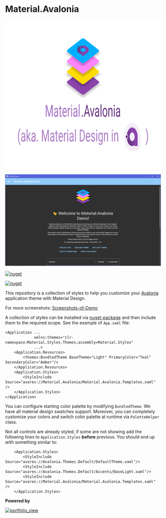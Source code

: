 # Material.Avalonia

<img src="/Banner.svg" width="1280" height="480">

![](/wiki/images/demo-screenshots/1.png)

[![nuget](https://img.shields.io/badge/material-nuget-%2303A9F4)](https://www.nuget.org/packages/Material.Avalonia/)

[![nuget](https://img.shields.io/nuget/dt/Material.Avalonia?color=blue&label=downloads)](https://www.nuget.org/packages/Material.Avalonia/)


This repository is a collection of styles to help you customize your [Avalonia](https://github.com/AvaloniaUI/Avalonia) application theme with Material Design.

For more screenshots: [Screenshots-of-Demo](https://github.com/AvaloniaUtils/material.avalonia/wiki/Screenshots-of-Demo)

A collection of styles can be installed via [nuget-package](https://www.nuget.org/packages/Material.Avalonia/) and then include them to the required scope. See the example of `App.xaml` file:

```xaml
<Application ...
             xmlns:themes="clr-namespace:Material.Styles.Themes;assembly=Material.Styles"
             ...>
    <Application.Resources>
        <themes:BundledTheme BaseTheme="Light" PrimaryColor="Teal" SecondaryColor="Amber"/>
    </Application.Resources>
    <Application.Styles>
        <StyleInclude Source="avares://Material.Avalonia/Material.Avalonia.Templates.xaml" />
    </Application.Styles>
</Application>
```

You can configure starting color palette by modifying `BundledTheme`. We have all material design swatches support.
 Moreover, you can completely customize your colors and switch color palette at runtime via `PaletteHelper` class.

Not all controls are already styled, if some are not showing add the following lines to `Application.Styles` **before** previous. You should end up with something similar to:
```xaml
    <Application.Styles>
        <StyleInclude Source="avares://Avalonia.Themes.Default/DefaultTheme.xaml"/>
        <StyleInclude Source="avares://Avalonia.Themes.Default/Accents/BaseLight.xaml"/>
        <StyleInclude Source="avares://Material.Avalonia/Material.Avalonia.Templates.xaml" />
    </Application.Styles>
```
</a>

**Powered by**

<a href="https://www.jetbrains.com/?from=material.avalonia">
<img width="400" alt="portfolio_view" src="https://github.com/CreateLab/MessageBox.Avalonia/blob/master/Images/jetbrains-variant-4.png" />
</a>
